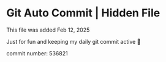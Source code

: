 # Git Auto Commit | Hidden File

This file was added Feb 12, 2025

Just for fun and keeping my daily git commit active 🤪

commit number: 536821
